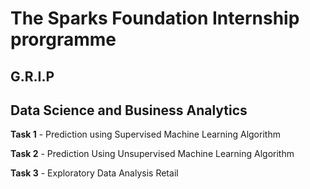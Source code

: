 # **The Sparks Foundation Internship prorgramme**

## **G.R.I.P**

## **Data Science and Business Analytics**

**Task 1** - Prediction using Supervised Machine Learning Algorithm 

**Task 2** - Prediction Using Unsupervised Machine Learning Algorithm 

**Task 3** - Exploratory Data Analysis Retail
                                                      
